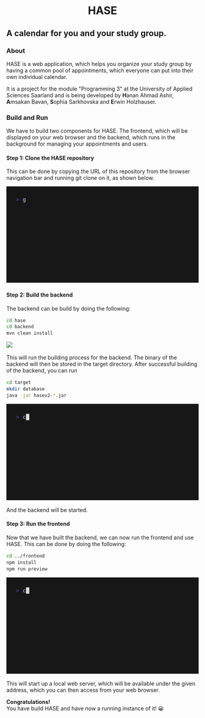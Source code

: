 
<h1 style="text-align:center;">HASE</h1>

## A calendar for you and your study group.

### About 

HASE is a web application, which helps you organize your study group by having a common pool of appointments, which everyone
can put into their own individual calendar.

It is a project for the module "Programming 3" at the University of Applied Sciences Saarland and is being developed by **H**anan Ahmad Ashir,
**A**msakan Bavan, **S**ophia Sarkhovska and **E**rwin Holzhauser.

### Build and Run

We have to build two components for HASE. The frontend, which will be displayed on your web browser
and the backend, which runs in the background for managing your appointments and users.

#### Step 1: Clone the HASE repository

This can be done by copying the URL of this repository from the browser navigation bar and running
git clone on it, as shown below.

![](./docs/clone.gif)

#### Step 2: Build the backend

The backend can be build by doing the following:

```bash
cd hase
cd backend
mvn clean install
```

![](./docs/backend.gif)

This will run the building process for the backend. The binary of the backend will then be stored in the 
target directory. After successful building of the backend, you can run

```bash
cd target
mkdir database
java -jar hasev2-*.jar
```

![](./docs/runBackend.gif)

And the backend will be started.

#### Step 3: Run the frontend

Now that we have built the backend, we can now run the frontend and use HASE. This can be done by
doing the following:

````bash
cd ../frontend
npm install
npm run preview
````

![](./docs/runFrontend.gif)

This will start up a local web server, which will be available under the given address, which you can
then access from your web browser.

**Congratulations!**<br>
You have build HASE and have now a running instance of it! 😀